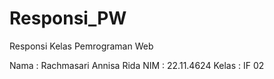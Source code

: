 # Responsi_PW
Responsi Kelas Pemrograman Web 

Nama : Rachmasari Annisa Rida
NIM : 22.11.4624
Kelas : IF 02
